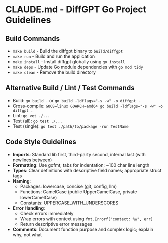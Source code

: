 # CLAUDE.md - DiffGPT Go Project Guidelines

## Build Commands
- `make build` - Build the diffgpt binary to `build/diffgpt`
- `make run` - Build and run the application  
- `make install` - Install diffgpt globally using `go install`
- `make deps` - Update Go module dependencies with `go mod tidy`
- `make clean` - Remove the build directory

## Alternative Build / Lint / Test Commands
- Build: `go build .` or `go build -ldflags="-s -w" -o diffgpt .`
- Cross-compile: `GOOS=linux GOARCH=amd64 go build -ldflags="-s -w" -o diffgpt .`
- Lint: `go vet ./...`
- Test (all): `go test ./...`
- Test (single): `go test ./path/to/package -run TestName`

## Code Style Guidelines
- **Imports**: Standard lib first, third-party second, internal last (with newlines between)
- **Formatting**: Use gofmt; tabs for indentation; ~100 char line length
- **Types**: Clear definitions with descriptive field names; appropriate struct tags
- **Naming**:
  - Packages: lowercase, concise (git, config, llm)
  - Functions: CamelCase (public UpperCamelCase, private lowerCamelCase)
  - Constants: UPPERCASE_WITH_UNDERSCORES
- **Error Handling**: 
  - Check errors immediately
  - Wrap errors with context using `fmt.Errorf("context: %w", err)`
  - Return descriptive error messages
- **Comments**: Document function purpose and complex logic; explain why, not what
